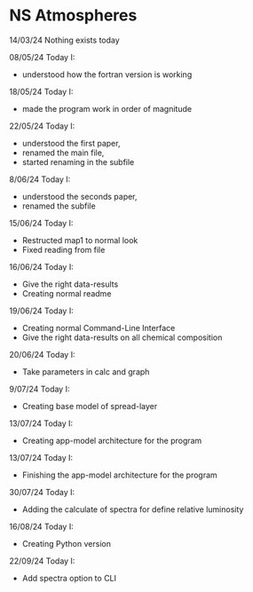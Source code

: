 # NS Atmospheres
14/03/24 Nothing exists today

08/05/24 Today I:
- understood how the fortran version is working

18/05/24 Today I:
- made the program work in order of magnitude

22/05/24 Today I:
- understood the first paper,
- renamed the main file,
- started renaming in the subfile

8/06/24 Today I:
- understood the seconds paper,
- renamed the subfile

15/06/24 Today I:
- Restructed map1 to normal look
- Fixed reading from file 

16/06/24 Today I:
- Give the right data-results
- Creating normal readme

19/06/24 Today I:
- Creating normal Command-Line Interface
- Give the right data-results on all chemical composition

20/06/24 Today I:
- Take parameters in calc and graph 

9/07/24 Today I:
- Creating base model of spread-layer

13/07/24 Today I:
- Creating app-model architecture for the program

13/07/24 Today I:
- Finishing the app-model architecture for the program

30/07/24 Today I:
- Adding the calculate of spectra for define relative luminosity

16/08/24 Today I:
- Creating Python version

22/09/24 Today I:
- Add spectra option to CLI